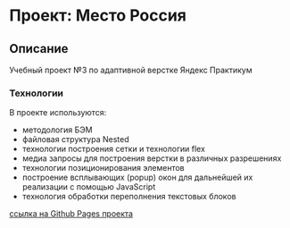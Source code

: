 # Проект: Место Россия

## Описание
Учебный проект №3 по адаптивной верстке Яндекс Практикум

### Технологии
В проекте используются:
* методология БЭМ
* файловая структура Nested
* технологии построения сетки и технологии flex
* медиа запросы для построения верстки в различных разрешениях
* технологии позиционирования элементов
* построение всплывающих (popup) окон для дальнейшей их реализации с помощью JavaScript
* технология обработки переполнения текстовых блоков


[ссылка на Github Pages проекта](https://alexghz81.github.io/mesto-project/)

